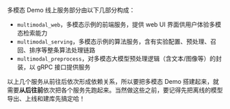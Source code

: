 多模态 Demo 线上服务部分由以下几部分构成：

- `multimodal_web`，多模态示例的前端服务，提供 web UI 界面供用户体验多模态检索能力
- `multimodal_serving`，多模态示例的算法服务，含有实验配置、预处理、召回、排序等整条算法处理链路
- `multimodal_preprocess`，对多模态大模型预处理逻辑（含文本/图像等）的封装，以 gRPC 接口提供服务

以上几个服务从前往后依次形成依赖关系，所以要把多模态 Demo 搭建起来，就需要**从后往前**依次把各个服务先跑起来。当然做这些之前，要记得先把离线的模型导出、上线和建库先搞定哈！

